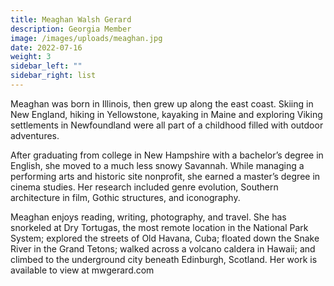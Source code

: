 ```yaml
---
title: Meaghan Walsh Gerard
description: Georgia Member
image: /images/uploads/meaghan.jpg
date: 2022-07-16
weight: 3
sidebar_left: ""
sidebar_right: list
---
```

Meaghan was born in Illinois, then grew up along the east coast. Skiing in New England, hiking in Yellowstone, kayaking in Maine and exploring Viking settlements in Newfoundland were all part of a childhood filled with outdoor adventures.


After graduating from college in New Hampshire with a bachelor’s degree in English, she moved to a much less snowy Savannah. While managing a performing arts and historic site nonprofit, she earned a master’s degree in cinema studies. Her research included genre evolution, Southern architecture in film, Gothic structures, and iconography.


Meaghan enjoys reading, writing, photography, and travel. She has snorkeled at Dry Tortugas, the most remote location in the National Park System; explored the streets of Old Havana, Cuba; floated down the Snake River in the Grand Tetons; walked across a volcano caldera in Hawaii; and climbed to the underground city beneath Edinburgh, Scotland. Her work is available to view at mwgerard.com